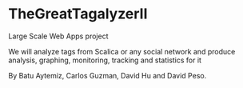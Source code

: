 # TheGreatTagalyzerII
Large Scale Web Apps project

We will analyze tags from Scalica or any social network and produce analysis, graphing, monitoring, tracking and statistics for it

By Batu Aytemiz, Carlos Guzman, David Hu and David Peso.
